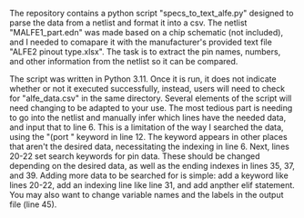 The repository contains a python script "specs_to_text_alfe.py" designed to parse the data from a netlist and format it into a csv.
The netlist "MALFE1_part.edn" was made based on a chip schematic (not included), and I needed to comapare it with the manufacturer's provided text file "ALFE2 pinout type.xlsx". The task is to extract the pin names, numbers, and other information from the netlist so it can be compared.

The script was written in Python 3.11. Once it is run, it does not indicate whether or not it executed successfully, instead, users will need to check for "alfe_data.csv" in the same directory. 
Several elements of the script will need changing to be adapted to your use. 
The most tedious part is needing to go into the netlist and manually infer which lines have the needed data, and input that to line 6. This is a limitation of the way I searched the data, using the "(port " keyword in line 12. The keyword appears in other places that aren't the desired data, necessitating the indexing in line 6.
Next, lines 20-22 set search keywords for pin data. These should be changed depending on the desired data, as well as the ending indexes in lines 35, 37, and 39. Adding more data to be searched for is simple: add a keyword  like lines 20-22, add an indexing line like line 31, and add anpther elif statement. You may also want to change variable names and the labels in the output file (line 45).
